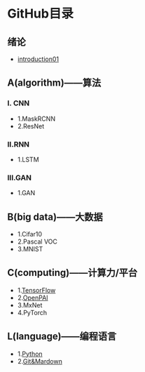 # GitHub目录   
## 绪论  
* [introduction01](introduction01.md)  

## A(algorithm)——算法   
### I. CNN  
* 1.MaskRCNN  
* 2.ResNet  
### II.RNN  
* 1.LSTM  
### III.GAN  
* 1.GAN  
## B(big data)——大数据  
* 1.Cifar10  
* 2.Pascal VOC  
* 3.MNIST  
  
## C(computing)——计算力/平台   
* 1.[TensorFlow](https://github.com/fusimeng/TensorFlow)  
* 2.[OpenPAI](https://github.com/fusimeng/OpenPAI)    
* 3.MxNet  
* 4.PyTorch  

  
## L(language)——编程语言   
* 1.[Python](https://github.com/fusimeng/Python)  
* 2.[Git&Mardown](https://github.com/fusimeng/Git)  

